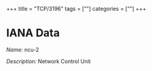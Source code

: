 +++
title = "TCP/3196"
tags = [""]
categories = [""]
+++

# IANA Data

_Name:_ ncu-2

_Description:_ Network Control Unit

